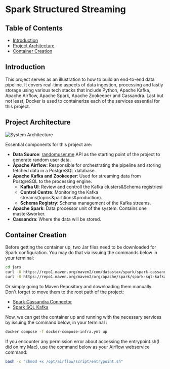 # Spark Structured Streaming

## Table of Contents
- [Introduction](#introduction)
- [Project Architecture](#project-architecture)
- [Container Creation](#container-creation)

## Introduction

This project serves as an illustration to how to build an end-to-end data pipeline. It covers real-time aspects of data ingestion, processing and lastly storage using various tech stacks that include Python, Apache Kafka, Apache Airflow, Apache Spark, Apache Zookeeper and Cassandra. Last but not least, Docker is used to containerize each of the services essential for this project.

## Project Architecture

![System Architecture](<path-to-image>)

Essential components for this project are:
- **Data Source**: [randomuser.me](https://randomuser.me/) API as the starting point of the project to generate random user data.
- **Apache Airflow**: Responsible for orchestrating the pipeline and storing fetched data in a PostgreSQL database.
- **Apache Kafka and Zookeeper**: Used for streaming data from PostgreSQL to the processing engine.
    - **Kafka UI**: Review and controll the Kafka clusters&Schema registriesi
    - **Control Centre**:  Monitoring the Kafka streams(topics&partitions&production).
    - **Schema Registry**: Schema management of the Kafka streams.
- **Apache Spark**: Data processor unit of the system. Contains one master&worker.
- **Cassandra**: Where the data will be stored.

## Container Creation

Before getting the container up, two Jar files need to be downloaded for Spark configuration. You may do that via issuing the commands below in your terminal:

```bash
cd jars
curl -O https://repo1.maven.org/maven2/com/datastax/spark/spark-cassandra-connector_2.12/3.3.0/spark-cassandra-connector_2.12-3.3.0.jar
curl -O https://repo1.maven.org/maven2/org/apache/spark/spark-sql-kafka-0-10_2.13/3.3.0/spark-sql-kafka-0-10_2.13-3.3.0.jar
```
Or simply going to Maven Repository and downloading them manually. Don't forget to move them to the root path of the project:
- [Spark Cassandra Connector](https://mvnrepository.com/artifact/com.datastax.spark/spark-cassandra-connector_2.13/3.5.0)
- [Spark SQL Kafka](https://mvnrepository.com/artifact/org.apache.spark/spark-sql-kafka-0-10_2.13/3.5.1)

Now, we can get the container up and running with the necessary services by issuing the command below, in your terminal :

```bash
docker compose -f docker-compose-infra.yml up
```

If you encounter any permission error about accessing the entrypoint.sh(I did on my Mac), use the command below as your Airflow webservice command:

```bash
bash -c "chmod +x /opt/airflow/script/entrypoint.sh"
```
